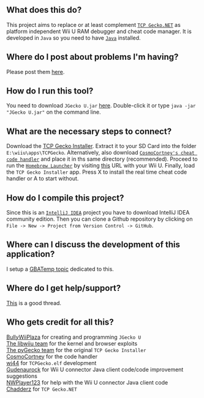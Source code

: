 ## What does this do?
This project aims to replace or at least complement [`TCP Gecko.NET`](https://github.com/Chadderz121/tcp-gecko-dotnet) as platform independent Wii U RAM debugger and cheat code manager. It is developed in `Java` so you need to have [`Java`](https://www.java.com/en/download/) installed.

## Where do I post about problems I'm having?
Please post them [here](https://github.com/BullyWiiPlaza/JGeckoU/issues).

## How do I run this tool?
You need to download `JGecko U.jar` [here](https://github.com/BullyWiiPlaza/JGeckoU/blob/master/JGecko%20U.jar?raw=true). Double-click it or type `java -jar "JGecko U.jar"` on the command line.

## What are the necessary steps to connect?
Download the [TCP Gecko Installer](https://github.com/BullyWiiPlaza/tcpgecko/blob/master/tcpgecko.elf?raw=true). Extract it to your SD Card into the folder `E:\wiiu\apps\TCPGecko`. Alternatively, also download [`CosmoCortney's cheat code handler`](http://cosmocortney.ddns.net/wiiu_tools/codehandler.bin) and place it in ths same directory (recommended).
Proceed to run the [`Homebrew Launcher`](https://github.com/dimok789/homebrew_launcher) by visiting [this](http://wj44.ml/launcher/) URL with your Wii U. Finally, load the `TCP Gecko Installer` app. Press X to install the real time cheat code handler or A to start without.

## How do I compile this project?
Since this is an [`IntelliJ IDEA`](https://www.jetbrains.com/idea/) project you have to download IntelliJ IDEA community edition. Then you can clone a Github repository by clicking on `File -> New -> Project from Version Control -> GitHub`.

## Where can I discuss the development of this application?
I setup a [GBATemp topic](http://gbatemp.net/threads/development-of-new-wii-u-ram-debugger.413477/) dedicated to this.

## Where do I get help/support?
[This](http://gbatemp.net/threads/post-your-wiiu-cheat-codes-here.395443/) is a good thread.

## Who gets credit for all this?
[BullyWiiPlaza](http://gbatemp.net/members/bullywiiplaza.352259/) for creating and programming `JGecko U`  
[The libwiiu team](https://github.com/wiiudev/libwiiu) for the kernel and browser exploits  
[The pyGecko team](https://github.com/wiiudev/pyGecko) for the original `TCP Gecko Installer`  
[CosmoCortney](https://github.com/CosmoCortney/PPC-Cheat-Code-Handler/blob/master/PPC_Code.txt) for the code handler  
[wj44](https://gbatemp.net/members/wj44.367152/) for `TCPGecko.elf` development  
[Gudenaurock](http://gbatemp.net/members/gudenaurock.257499/) for Wii U connector Java client code/code improvement suggestions  
[NWPlayer123](http://gbatemp.net/members/nwplayer123.297271/) for help with the Wii U connector Java client code  
[Chadderz](https://github.com/Chadderz121) for `TCP Gecko.NET`